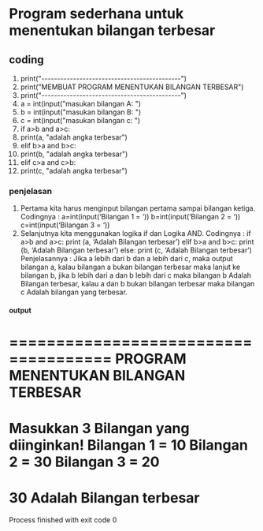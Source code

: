 # Program sederhana untuk menentukan bilangan terbesar

## coding
1. print("--------------------------------------------")
2. print("MEMBUAT PROGRAM MENENTUKAN BILANGAN TERBESAR")
3. print("--------------------------------------------")
4. a = int(input("masukan bilangan A: ")
5. b = int(input("masukan bilangan B: ")
6. c = int(input("masukan bilangan c: ")
7. if a>b and a>c:
8. print(a, "adalah angka terbesar")
9. elif b>a and b>c:
10. print(b, "adalah angka terbesar")
11. elif c>a and c>b:
12. print(c, "adalah angka terbesar")

### penjelasan
1. Pertama kita harus menginput bilangan pertama sampai bilangan ketiga. Codingnya :
a=int(input(‘Bilangan 1 = ‘))
b=int(input(‘Bilangan 2 = ‘))
c=int(input(‘Bilangan 3 = ‘))
2. Selanjutnya kita menggunakan logika if dan Logika AND. Codingnya :
if a>b and a>c:
print (a, ‘Adalah Bilangan terbesar’)
elif b>a and b>c:
print (b, ‘Adalah Bilangan terbesar’)
else:
print (c, ‘Adalah Bilangan terbesar’)
Penjelasannya : Jika a lebih dari b dan a lebih dari c, maka output bilangan a, kalau bilangan a bukan bilangan terbesar maka lanjut ke bilangan b, jika b lebih dari a dan b lebih dari c maka bilangan b Adalah Bilangan terbesar, kalau a dan b bukan bilangan terbesar maka bilangan c Adalah bilangan yang terbesar.

#### output
=====================================
PROGRAM MENENTUKAN BILANGAN TERBESAR
=====================================
Masukkan 3 Bilangan yang diinginkan!
Bilangan 1 = 10
Bilangan 2 = 30
Bilangan 3 = 20
=====================================
30 Adalah Bilangan terbesar
=====================================
Process finished with exit code 0
